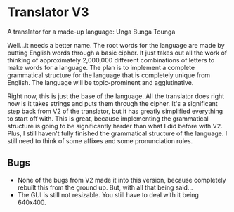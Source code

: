 # Translator V3
A translator for a made-up language: Unga Bunga Tounga

Well...it needs a better name. The root words for the language are made by putting English words through a basic cipher.
It just takes out all the work of thinking of approximately 2,000,000 different combinations of letters to make
words for a language. The plan is to implement a complete grammatical structure for the language that is completely unique
from English. The language will be topic-prominent and agglutinative. 

Right now, this is just the base of the language. All the translator does right now is it takes strings and puts them
through the cipher. It's a significant step back from V2 of the translator, but it has greatly simplified everything to
start off with. This is great, because implementing the grammatical structure is going to be significantly harder than
what I did before with V2. Plus, I still haven't fully finished the grammatical structure of the language. I still need
to think of some affixes and some pronunciation rules.
  
## Bugs
- None of the bugs from V2 made it into this version, because completely rebuilt this from the ground up. But, with all that
  being said... 
- The GUI is still not resizable. You still have to deal with it being 640x400.
